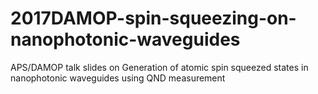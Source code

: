 # 2017DAMOP-spin-squeezing-on-nanophotonic-waveguides
APS/DAMOP talk slides on Generation of atomic spin squeezed states in nanophotonic waveguides using QND measurement

